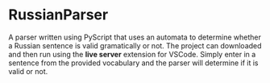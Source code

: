 # RussianParser

A parser written using PyScript that uses an automata to determine whether a Russian sentence is valid gramatically or not.
The project can downloaded and then run using the **live server** extension for VSCode. Simply enter in a sentence from the provided
vocabulary and the parser will determine if it is valid or not.
